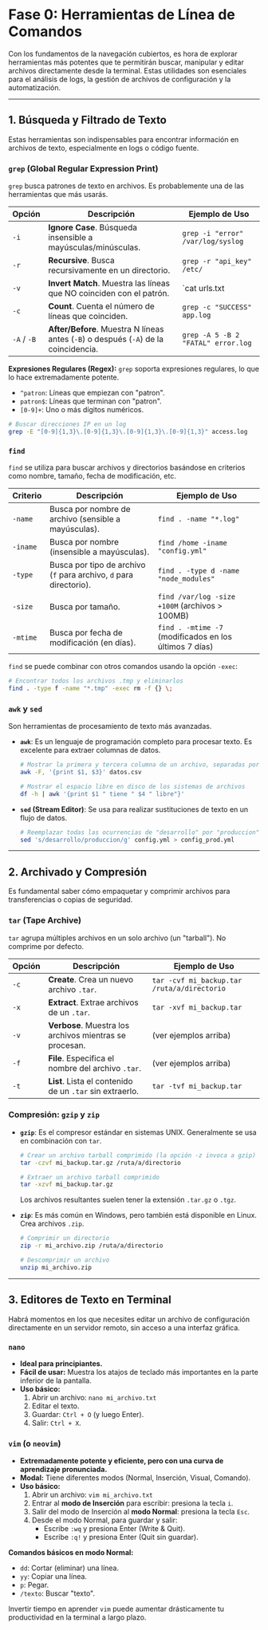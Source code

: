 # Fase 0: Herramientas de Línea de Comandos

Con los fundamentos de la navegación cubiertos, es hora de explorar herramientas más potentes que te permitirán buscar, manipular y editar archivos directamente desde la terminal. Estas utilidades son esenciales para el análisis de logs, la gestión de archivos de configuración y la automatización.

---

## 1. Búsqueda y Filtrado de Texto

Estas herramientas son indispensables para encontrar información en archivos de texto, especialmente en logs o código fuente.

### **`grep` (Global Regular Expression Print)**

`grep` busca patrones de texto en archivos. Es probablemente una de las herramientas que más usarás.

| Opción | Descripción | Ejemplo de Uso |
|---|---|---|
| `-i` | **Ignore Case**. Búsqueda insensible a mayúsculas/minúsculas. | `grep -i "error" /var/log/syslog` |
| `-r` | **Recursive**. Busca recursivamente en un directorio. | `grep -r "api_key" /etc/` |
| `-v` | **Invert Match**. Muestra las líneas que NO coinciden con el patrón. | `cat urls.txt | grep -v "localhost"` |
| `-c` | **Count**. Cuenta el número de líneas que coinciden. | `grep -c "SUCCESS" app.log` |
| `-A` / `-B` | **After/Before**. Muestra N líneas antes (`-B`) o después (`-A`) de la coincidencia. | `grep -A 5 -B 2 "FATAL" error.log` |

**Expresiones Regulares (Regex):**
`grep` soporta expresiones regulares, lo que lo hace extremadamente potente.
- `^patron`: Líneas que empiezan con "patron".
- `patron$`: Líneas que terminan con "patron".
- `[0-9]+`: Uno o más dígitos numéricos.

```bash
# Buscar direcciones IP en un log
grep -E "[0-9]{1,3}\.[0-9]{1,3}\.[0-9]{1,3}\.[0-9]{1,3}" access.log
```

### **`find`**

`find` se utiliza para buscar archivos y directorios basándose en criterios como nombre, tamaño, fecha de modificación, etc.

| Criterio | Descripción | Ejemplo de Uso |
|---|---|---|
| `-name` | Busca por nombre de archivo (sensible a mayúsculas). | `find . -name "*.log"` |
| `-iname`| Busca por nombre (insensible a mayúsculas). | `find /home -iname "config.yml"` |
| `-type` | Busca por tipo de archivo (`f` para archivo, `d` para directorio). | `find . -type d -name "node_modules"` |
| `-size` | Busca por tamaño. | `find /var/log -size +100M` (archivos > 100MB) |
| `-mtime`| Busca por fecha de modificación (en días). | `find . -mtime -7` (modificados en los últimos 7 días) |

`find` se puede combinar con otros comandos usando la opción `-exec`:

```bash
# Encontrar todos los archivos .tmp y eliminarlos
find . -type f -name "*.tmp" -exec rm -f {} \;
```

### **`awk` y `sed`**

Son herramientas de procesamiento de texto más avanzadas.

- **`awk`**: Es un lenguaje de programación completo para procesar texto. Es excelente para extraer columnas de datos.

  ```bash
  # Mostrar la primera y tercera columna de un archivo, separadas por comas
  awk -F, '{print $1, $3}' datos.csv

  # Mostrar el espacio libre en disco de los sistemas de archivos
  df -h | awk '{print $1 " tiene " $4 " libre"}'
  ```

- **`sed` (Stream Editor)**: Se usa para realizar sustituciones de texto en un flujo de datos.

  ```bash
  # Reemplazar todas las ocurrencias de "desarrollo" por "produccion" en un archivo
  sed 's/desarrollo/produccion/g' config.yml > config_prod.yml
  ```

---

<a name="archivado"></a>
## 2. Archivado y Compresión

Es fundamental saber cómo empaquetar y comprimir archivos para transferencias o copias de seguridad.

### **`tar` (Tape Archive)**

`tar` agrupa múltiples archivos en un solo archivo (un "tarball"). No comprime por defecto.

| Opción | Descripción | Ejemplo de Uso |
|---|---|---|
| `-c` | **Create**. Crea un nuevo archivo `.tar`. | `tar -cvf mi_backup.tar /ruta/a/directorio` |
| `-x` | **Extract**. Extrae archivos de un `.tar`. | `tar -xvf mi_backup.tar` |
| `-v` | **Verbose**. Muestra los archivos mientras se procesan. | (ver ejemplos arriba) |
| `-f` | **File**. Especifica el nombre del archivo `.tar`. | (ver ejemplos arriba) |
| `-t` | **List**. Lista el contenido de un `.tar` sin extraerlo. | `tar -tvf mi_backup.tar` |

### **Compresión: `gzip` y `zip`**

- **`gzip`**: Es el compresor estándar en sistemas UNIX. Generalmente se usa en combinación con `tar`.

  ```bash
  # Crear un archivo tarball comprimido (la opción -z invoca a gzip)
  tar -czvf mi_backup.tar.gz /ruta/a/directorio

  # Extraer un archivo tarball comprimido
  tar -xzvf mi_backup.tar.gz
  ```
  Los archivos resultantes suelen tener la extensión `.tar.gz` o `.tgz`.

- **`zip`**: Es más común en Windows, pero también está disponible en Linux. Crea archivos `.zip`.

  ```bash
  # Comprimir un directorio
  zip -r mi_archivo.zip /ruta/a/directorio

  # Descomprimir un archivo
  unzip mi_archivo.zip
  ```

---

<a name="editores"></a>
## 3. Editores de Texto en Terminal

Habrá momentos en los que necesites editar un archivo de configuración directamente en un servidor remoto, sin acceso a una interfaz gráfica.

### **`nano`**

- **Ideal para principiantes.**
- **Fácil de usar:** Muestra los atajos de teclado más importantes en la parte inferior de la pantalla.
- **Uso básico:**
  1. Abrir un archivo: `nano mi_archivo.txt`
  2. Editar el texto.
  3. Guardar: `Ctrl + O` (y luego Enter).
  4. Salir: `Ctrl + X`.

### **`vim` (o `neovim`)**

- **Extremadamente potente y eficiente, pero con una curva de aprendizaje pronunciada.**
- **Modal:** Tiene diferentes modos (Normal, Inserción, Visual, Comando).
- **Uso básico:**
  1. Abrir un archivo: `vim mi_archivo.txt`
  2. Entrar al **modo de Inserción** para escribir: presiona la tecla `i`.
  3. Salir del modo de Inserción al **modo Normal**: presiona la tecla `Esc`.
  4. Desde el modo Normal, para guardar y salir:
     - Escribe `:wq` y presiona Enter (Write & Quit).
     - Escribe `:q!` y presiona Enter (Quit sin guardar).

**Comandos básicos en modo Normal:**
- `dd`: Cortar (eliminar) una línea.
- `yy`: Copiar una línea.
- `p`: Pegar.
- `/texto`: Buscar "texto".

Invertir tiempo en aprender `vim` puede aumentar drásticamente tu productividad en la terminal a largo plazo.
